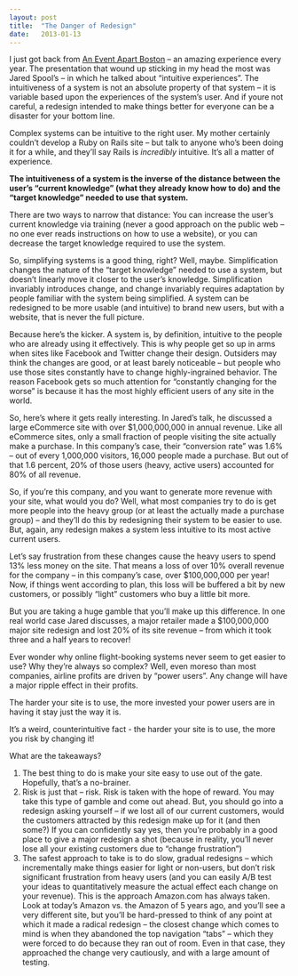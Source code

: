 ```yaml
---
layout: post
title:  "The Danger of Redesign"
date:   2013-01-13
---
```


I just got back from [An Event Apart Boston](http://archive.aneventapart.com/2012/boston/?/2012/boston/) – an amazing experience every year. The presentation that wound up sticking in my head the most was Jared Spool’s – in which he talked about “intuitive experiences”. The intuitiveness of a system is not an absolute property of that system – it is variable based upon the experiences of the system’s user. And if youre not careful, a redesign intended to make things better for everyone can be a disaster for your bottom line.

Complex systems can be intuitive to the right user. My mother certainly couldn’t develop a Ruby on Rails site – but talk to anyone who’s been doing it for a while, and they’ll say Rails is *incredibly* intuitive. It’s all a matter of experience.

**The intuitiveness of a system is the inverse of the distance between the user’s “current knowledge” (what they already know how to do) and the “target knowledge” needed to use that system.**

There are two ways to narrow that distance: You can increase the user’s current knowledge via training (never a good approach on the public web – no one ever reads instructions on how to use a website), or you can decrease the target knowledge required to use the system.

So, simplifying systems is a good thing, right? Well, maybe. Simplification changes the nature of the “target knowledge” needed to use a system, but doesn’t linearly move it closer to the user’s knowledge. Simplification invariably introduces change, and change invariably requires adaptation by people familiar with the system being simplified. A system can be redesigned to be more usable (and intuitive) to brand new users, but with a website, that is never the full picture.

Because here’s the kicker. A system is, by definition, intuitive to the people who are already using it effectively. This is why people get so up in arms when sites like Facebook and Twitter change their design. Outsiders may think the changes are good, or at least barely noticeable – but people who use those sites constantly have to change highly-ingrained behavior. The reason Facebook gets so much attention for “constantly changing for the worse” is because it has the most highly efficient users of any site in the world.

So, here’s where it gets really interesting. In Jared’s talk, he discussed a large eCommerce site with over $1,000,000,000 in annual revenue. Like all eCommerce sites, only a small fraction of people visiting the site actually make a purchase. In this company’s case, their “conversion rate” was 1.6% – out of every 1,000,000 visitors, 16,000 people made a purchase. But out of that 1.6 percent, 20% of those users (heavy, active users) accounted for 80% of all revenue.

So, if you’re this company, and you want to generate more revenue with your site, what would you do? Well, what most companies try to do is get more people into the heavy group (or at least the actually made a purchase group) – and they’ll do this by redesigning their system to be easier to use. But, again, any redesign makes a system less intuitive to its most active current users.

Let’s say frustration from these changes cause the heavy users to spend 13% less money on the site. That means a loss of over 10% overall revenue for the company – in this company’s case, over $100,000,000 per year! Now, if things went according to plan, this loss will be buffered a bit by new customers, or possibly “light” customers who buy a little bit more.

But you are taking a huge gamble that you’ll make up this difference. In one real world case Jared discusses, a major retailer made a $100,000,000 major site redesign and lost 20% of its site revenue – from which it took three and a half years to recover!

Ever wonder why online flight-booking systems never seem to get easier to use? Why they’re always so complex? Well, even moreso than most companies, airline profits are driven by “power users”. Any change will have a major ripple effect in their profits.

The harder your site is to use, the more invested your power users are in having it stay just the way it is.

It’s a weird, counterintuitive fact - the harder your site is to use, the more you risk by changing it!

What are the takeaways?

1. The best thing to do is make your site easy to use out of the gate. Hopefully, that’s a no-brainer.
2. Risk is just that – risk. Risk is taken with the hope of reward. You may take this type of gamble and come out ahead. But, you should go into a redesign asking yourself – if we lost all of our current customers, would the customers attracted by this redesign make up for it (and then some?) If you can confidently say yes, then you’re probably in a good place to give a major redesign a shot (because in reality, you’ll never lose all your existing customers due to “change frustration”)
3. The safest approach to take is to do slow, gradual redesigns – which incrementally make things easier for light or non-users, but don’t risk significant frustration from heavy users (and you can easily A/B test your ideas to quantitatively measure the actual effect each change on your revenue). This is the approach Amazon.com has always taken. Look at today’s Amazon vs. the Amazon of 5 years ago, and you’ll see a very different site, but you’ll be hard-pressed to think of any point at which it made a radical redesign – the closest change which comes to mind is when they abandoned the top navigation “tabs” – which they were forced to do because they ran out of room. Even in that case, they approached the change very cautiously, and with a large amount of testing.
